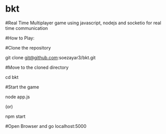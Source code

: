 # bkt

#Real Time Multiplayer game using  javascript, nodejs and  socketio for real  time communication

#How to Play:

#Clone the repository

git clone git@github.com:soezayar3/bkt.git

#Move to the cloned directory

cd bkt

#Start the game

node app.js

(or)

npm start

#Open Browser and go localhost:5000
